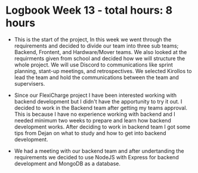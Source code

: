 # Logbook Week 13 - total hours: 8 hours

- This is the start of the project, In this week we went through the requirements and decided to divide our team into three sub teams; Backend, Frontent, and Hardware/Mover teams. We also looked at the requirments given from school and decided how we will structure the whole project. We will use Discord to communications like sprint planning, stant-up meetings, and retrospectives. We selected Kirollos to lead the team and hold the communications between the team and supervisers. 

- Since our FlexiCharge project I have been interested working with backend development but I didn't have the apportunity to try it out. I decided to work in the Backend team after getting my teams approval. This is because I have no experience working with backend and I needed minimum two weeks to prepare and learn how backend development works. After deciding to work in backend team I got some tips from Dejan on what to study and how to get into backend development. 

- We had a meeting with our backend team and after undertanding the requirements we decided to use NodeJS with Express for backend development and MongoDB as a database. 

